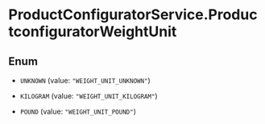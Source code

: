 # ProductConfiguratorService.ProductconfiguratorWeightUnit

## Enum


* `UNKNOWN` (value: `"WEIGHT_UNIT_UNKNOWN"`)

* `KILOGRAM` (value: `"WEIGHT_UNIT_KILOGRAM"`)

* `POUND` (value: `"WEIGHT_UNIT_POUND"`)


